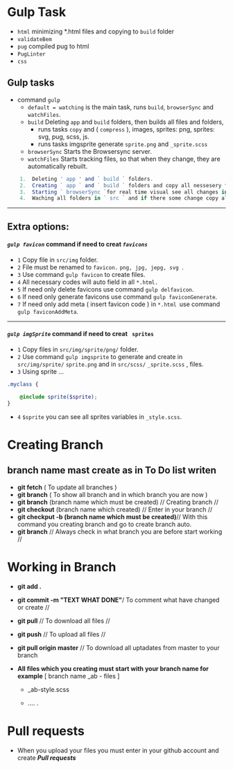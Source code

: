 # Gulp Task

- `html` minimizing *.html files and copying to `build` folder
- `validateBem` 
- `pug` compiled pug to html
- `PugLinter`
- `css` 

## Gulp tasks
- command `gulp`
    - `default = watching` is the main task, runs `build`, `browserSync` and `watchFiles`.
    - `build` Deleting `app` and `build` folders, then builds all files and folders, 
        - runs tasks `copy` and ( `compress` ), images, sprites: png, sprites: svg, pug, scss, js.
        - runs tasks imgsprite generate `sprite.png` and `_sprite.scss`
    - `browserSync` Starts the Browsersync server.
    - `watchFiles` Starts tracking files, so that when they change, they are automatically rebuilt.
```javascript
    1.  Deleting ' app ' and ` build ` folders.
    2.  Creating ` app ` and ` build ` folders and copy all nessesery files rom ` src `.
    3.  Starting ` browserSync `for real time visual see all changes in `*.html and other files` .
    4.  Waching all folders in ` src ` and if there some change copy all chanches, to destenations.
```
---

## Extra options:
#### ***`gulp favicon`*** command if need to creat ***`favicons`*** 
- `1` Copy file in `src/img`  folder.
- `2` File must be renamed to `favicon.` `png, jpg, jepg, svg `.
- `3` Use command `gulp favicon` to create files.
- `4` All necessary codes will auto field in all `*.html.`
- `5` If need only delete favicons use command `gulp delfavicon`.
- `6` If need only generate favicons use command `gulp faviconGenerate`.
- `7` If need only add meta ( insert favicon code ) in `*.html `use command `gulp faviconAddMeta`.

---

#### ***`gulp imgSprite`*** command if need to creat **` sprites`**  
- `1` Copy files in `src/img/sprite/png/`  folder.
- `2` Use command `gulp imgsprite` to generate and create in `src/img/sprite/` `sprite.png` and in `src/scss/` `_sprite.scss` , files.
- `3` Using sprite ...
```scss
.myclass {

    @include sprite($sprite);
}
```
- `4` `$sprite` you can see all sprites variables in `_style.scss`.


#  Creating Branch

## **branch name mast create as in To Do list writen**

- **git fetch** ( To update all branches )
- **git branch** ( To show all branch and in which branch you are now )
- **git branch** (branch name which must be created) // Creating branch //
- **git checkout** (branch name which created) // Enter in your branch //
- **git checkput -b (branch name which must be created)**// With this command you creating branch and go to create branch auto.
- **git branch** // Always check in what branch you are before start working //

# Working in Branch

- **git add .**
- **git commit -m "TEXT WHAT DONE"**/ To comment what have changed or create //
- **git pull** // To download all files //

- **git push** // To upload all files //

* **git pull origin master** // To download all uptadates from master to your branch

* **All files which you creating must start with your branch name for example** [ branch name _ab - files ]

  - \_ab-style.scss

  - .... .

#  Pull requests

- When you upload your files you must enter in your github account and create **_Pull requests_**
